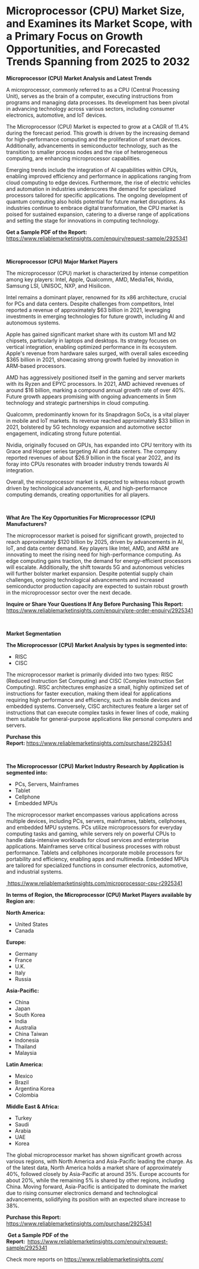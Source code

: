 <p><h1>Microprocessor (CPU) Market Size, and Examines its Market Scope, with a Primary Focus on Growth Opportunities, and Forecasted Trends Spanning from 2025 to 2032</h1></p><p><strong>Microprocessor (CPU) Market Analysis and Latest Trends</strong></p>
<p><p>A microprocessor, commonly referred to as a CPU (Central Processing Unit), serves as the brain of a computer, executing instructions from programs and managing data processes. Its development has been pivotal in advancing technology across various sectors, including consumer electronics, automotive, and IoT devices. </p><p>The Microprocessor (CPU) Market is expected to grow at a CAGR of 11.4% during the forecast period. This growth is driven by the increasing demand for high-performance computing and the proliferation of smart devices. Additionally, advancements in semiconductor technology, such as the transition to smaller process nodes and the rise of heterogeneous computing, are enhancing microprocessor capabilities.</p><p>Emerging trends include the integration of AI capabilities within CPUs, enabling improved efficiency and performance in applications ranging from cloud computing to edge devices. Furthermore, the rise of electric vehicles and automation in industries underscores the demand for specialized processors tailored for specific applications. The ongoing development of quantum computing also holds potential for future market disruptions. As industries continue to embrace digital transformation, the CPU market is poised for sustained expansion, catering to a diverse range of applications and setting the stage for innovations in computing technology.</p></p>
<p><strong>Get a Sample PDF of the Report:&nbsp;</strong> <a href="https://www.reliablemarketinsights.com/enquiry/request-sample/2925341?utm_campaign=2564&utm_medium=2&utm_source=Github&utm_content=ia&utm_term=12032025&utm_id=microprocessor-cpu">https://www.reliablemarketinsights.com/enquiry/request-sample/2925341</a></p>
<p>&nbsp;</p>
<p><strong>Microprocessor (CPU) Major Market Players</strong></p>
<p><p>The microprocessor (CPU) market is characterized by intense competition among key players: Intel, Apple, Qualcomm, AMD, MediaTek, Nvidia, Samsung LSI, UNISOC, NXP, and Hisilicon. </p><p>Intel remains a dominant player, renowned for its x86 architecture, crucial for PCs and data centers. Despite challenges from competitors, Intel reported a revenue of approximately $63 billion in 2021, leveraging investments in emerging technologies for future growth, including AI and autonomous systems.</p><p>Apple has gained significant market share with its custom M1 and M2 chipsets, particularly in laptops and desktops. Its strategy focuses on vertical integration, enabling optimized performance in its ecosystem. Apple's revenue from hardware sales surged, with overall sales exceeding $365 billion in 2021, showcasing strong growth fueled by innovation in ARM-based processors.</p><p>AMD has aggressively positioned itself in the gaming and server markets with its Ryzen and EPYC processors. In 2021, AMD achieved revenues of around $16 billion, marking a compound annual growth rate of over 40%. Future growth appears promising with ongoing advancements in 5nm technology and strategic partnerships in cloud computing.</p><p>Qualcomm, predominantly known for its Snapdragon SoCs, is a vital player in mobile and IoT markets. Its revenue reached approximately $33 billion in 2021, bolstered by 5G technology expansion and automotive sector engagement, indicating strong future potential.</p><p>Nvidia, originally focused on GPUs, has expanded into CPU territory with its Grace and Hopper series targeting AI and data centers. The company reported revenues of about $26.9 billion in the fiscal year 2022, and its foray into CPUs resonates with broader industry trends towards AI integration.</p><p>Overall, the microprocessor market is expected to witness robust growth driven by technological advancements, AI, and high-performance computing demands, creating opportunities for all players.</p></p>
<p>&nbsp;</p>
<p><strong>What Are The Key Opportunities For Microprocessor (CPU) Manufacturers?</strong></p>
<p><p>The microprocessor market is poised for significant growth, projected to reach approximately $120 billion by 2025, driven by advancements in AI, IoT, and data center demand. Key players like Intel, AMD, and ARM are innovating to meet the rising need for high-performance computing. As edge computing gains traction, the demand for energy-efficient processors will escalate. Additionally, the shift towards 5G and autonomous vehicles will further bolster market expansion. Despite potential supply chain challenges, ongoing technological advancements and increased semiconductor production capacity are expected to sustain robust growth in the microprocessor sector over the next decade.</p></p>
<p><strong>Inquire or Share Your Questions If Any Before Purchasing This Report:</strong> <a href="https://www.reliablemarketinsights.com/enquiry/pre-order-enquiry/2925341?utm_campaign=2564&utm_medium=2&utm_source=Github&utm_content=ia&utm_term=12032025&utm_id=microprocessor-cpu">https://www.reliablemarketinsights.com/enquiry/pre-order-enquiry/2925341</a></p>
<p>&nbsp;</p>
<p><strong>Market Segmentation</strong></p>
<p><strong>The Microprocessor (CPU) Market Analysis by types is segmented into:</strong></p>
<p><ul><li>RISC</li><li>CISC</li></ul></p>
<p><p>The microprocessor market is primarily divided into two types: RISC (Reduced Instruction Set Computing) and CISC (Complex Instruction Set Computing). RISC architectures emphasize a small, highly optimized set of instructions for faster execution, making them ideal for applications requiring high performance and efficiency, such as mobile devices and embedded systems. Conversely, CISC architectures feature a larger set of instructions that can execute complex tasks in fewer lines of code, making them suitable for general-purpose applications like personal computers and servers.</p></p>
<p><strong>Purchase this Report:&nbsp;</strong><a href="https://www.reliablemarketinsights.com/purchase/2925341?utm_campaign=2564&utm_medium=2&utm_source=Github&utm_content=ia&utm_term=12032025&utm_id=microprocessor-cpu">https://www.reliablemarketinsights.com/purchase/2925341</a></p>
<p>&nbsp;</p>
<p><strong>The Microprocessor (CPU) Market Industry Research by Application is segmented into:</strong></p>
<p><ul><li>PCs, Servers, Mainframes</li><li>Tablet</li><li>Cellphone</li><li>Embedded MPUs</li></ul></p>
<p><p>The microprocessor market encompasses various applications across multiple devices, including PCs, servers, mainframes, tablets, cellphones, and embedded MPU systems. PCs utilize microprocessors for everyday computing tasks and gaming, while servers rely on powerful CPUs to handle data-intensive workloads for cloud services and enterprise applications. Mainframes serve critical business processes with robust performance. Tablets and cellphones incorporate mobile processors for portability and efficiency, enabling apps and multimedia. Embedded MPUs are tailored for specialized functions in consumer electronics, automotive, and industrial systems.</p></p>
<p><a href="https://www.reliablemarketinsights.com/microprocessor-cpu-r2925341?utm_campaign=2564&utm_medium=2&utm_source=Github&utm_content=ia&utm_term=12032025&utm_id=microprocessor-cpu">&nbsp;https://www.reliablemarketinsights.com/microprocessor-cpu-r2925341</a></p>
<p><strong>In terms of Region, the Microprocessor (CPU) Market Players available by Region are:</strong></p>
<p>
    <p> <strong> North America: </strong>
        <ul>
            <li>United States</li>
            <li>Canada</li>
        </ul>
        </p> 
    <p> <strong> Europe: </strong>
        <ul>
            <li>Germany</li>
            <li>France</li>
            <li>U.K.</li>
            <li>Italy</li>
            <li>Russia</li>
        </ul>
        </p> 
    <p> <strong> Asia-Pacific: </strong>
        <ul>
            <li>China</li>
            <li>Japan</li>
            <li>South Korea</li>
            <li>India</li>
            <li>Australia</li>
            <li>China Taiwan</li>
            <li>Indonesia</li>
            <li>Thailand</li>
            <li>Malaysia</li>
        </ul>
        </p> 
    <p> <strong> Latin America: </strong>
        <ul>
            <li>Mexico</li>
            <li>Brazil</li>
            <li>Argentina Korea</li>
            <li>Colombia</li>
        </ul>
        </p> 
    <p> <strong> Middle East & Africa: </strong>
        <ul>
            <li>Turkey</li>
            <li>Saudi</li>
            <li>Arabia</li>
            <li>UAE</li>
            <li>Korea</li>
        </ul>
    </p>
    </p>
<p><p>The global microprocessor market has shown significant growth across various regions, with North America and Asia-Pacific leading the charge. As of the latest data, North America holds a market share of approximately 40%, followed closely by Asia-Pacific at around 35%. Europe accounts for about 20%, while the remaining 5% is shared by other regions, including China. Moving forward, Asia-Pacific is anticipated to dominate the market due to rising consumer electronics demand and technological advancements, solidifying its position with an expected share increase to 38%.</p></p>
<p><strong>Purchase this Report: </strong><a href="https://www.reliablemarketinsights.com/purchase/2925341?utm_campaign=2564&utm_medium=2&utm_source=Github&utm_content=ia&utm_term=12032025&utm_id=microprocessor-cpu">https://www.reliablemarketinsights.com/purchase/2925341</a></p>
<p>&nbsp;<strong>Get a Sample PDF of the Report:&nbsp;&nbsp;</strong><a href="https://www.reliablemarketinsights.com/enquiry/request-sample/2925341?utm_campaign=2564&utm_medium=2&utm_source=Github&utm_content=ia&utm_term=12032025&utm_id=microprocessor-cpu">https://www.reliablemarketinsights.com/enquiry/request-sample/2925341</a></p>
<p><strong></strong></p>
<p>Check more reports on <a href="https://www.reliablemarketinsights.com/?utm_campaign=2564&utm_medium=2&utm_source=Github&utm_content=ia&utm_term=12032025&utm_id=microprocessor-cpu">https://www.reliablemarketinsights.com/</a></p>